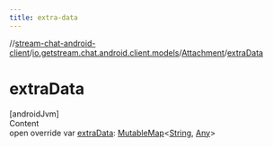 ```yaml
---
title: extra-data
---
```

//[stream-chat-android-client](../../../index.md)/[io.getstream.chat.android.client.models](../index.md)/[Attachment](index.md)/[extraData](extraData.md)



# extraData  
[androidJvm]  
Content  
open override var [extraData](extraData.md): [MutableMap](https://kotlinlang.org/api/latest/jvm/stdlib/kotlin.collections/-mutable-map/index.html)&lt;[String](https://kotlinlang.org/api/latest/jvm/stdlib/kotlin/-string/index.html), [Any](https://kotlinlang.org/api/latest/jvm/stdlib/kotlin/-any/index.html)&gt;  



